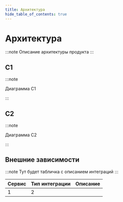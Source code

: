 ```yaml
---
title: Архитектура
hide_table_of_contents: true
---
```


# Архитектура

:::note
Описание архитектуры продукта
:::

## C1

:::note

Диаграмма C1

:::

## C2

:::note

Диаграмма C2

:::

## Внешние зависимости



:::note
Тут будет табличка с описанием интеграций
:::

| Сервис | Тип интеграции | Описание |
| ------ | -------------- | -------- |
| 1      | 2              |          |